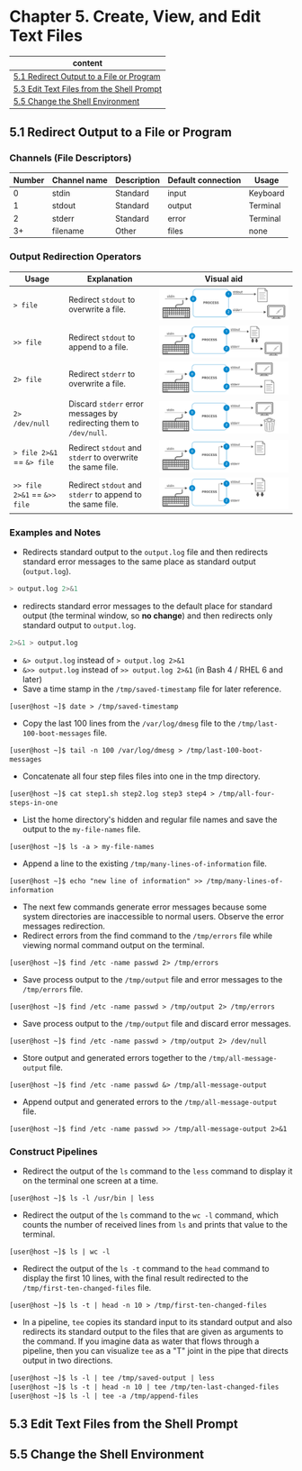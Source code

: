 # Chapter 5. Create, View, and Edit Text Files

| content |
| --- |
| [5.1 Redirect Output to a File or Program](#5.1) |
| [5.3 Edit Text Files from the Shell Prompt](#5.3) |
| [5.5 Change the Shell Environment](#5.5) |


<a name="5.1"></a>
## 5.1 Redirect Output to a File or Program

### Channels (File Descriptors)
| Number | Channel name | Description	| Default connection | Usage |
| --- | --- | --- | --- | --- |
| 0 |	stdin	| Standard | input | Keyboard	| read only |
| 1 |	stdout | Standard | output | Terminal	| write only |
| 2 |	stderr | Standard | error	| Terminal | write only |
| 3+ | filename	| Other | files	| none | read, write, or both |

### Output Redirection Operators
| Usage |	Explanation | Visual aid |
| --- | --- | --- |
| ```> file``` | Redirect ```stdout``` to overwrite a file. | ![redirection-overview](https://github.com/Ahmed-Abd-El-gawad/Red-Hat-System-Administration-I-9.0-RH124/blob/main/Chapter%205.%20Create%2C%20View%2C%20and%20Edit%20Text%20Files/redirection-overview.png) |
| ```>> file``` | Redirect ```stdout``` to append to a file. | ![redirection-append](https://github.com/Ahmed-Abd-El-gawad/Red-Hat-System-Administration-I-9.0-RH124/blob/main/Chapter%205.%20Create%2C%20View%2C%20and%20Edit%20Text%20Files/redirection-append.png) |
| ```2> file``` | Redirect ```stderr``` to overwrite a file. | ![redirection-error](https://github.com/Ahmed-Abd-El-gawad/Red-Hat-System-Administration-I-9.0-RH124/blob/main/Chapter%205.%20Create%2C%20View%2C%20and%20Edit%20Text%20Files/redirection-error.png) |
| ```2> /dev/null``` | Discard ```stderr``` error messages by redirecting them to ```/dev/null```. | ![dev-null](https://github.com/Ahmed-Abd-El-gawad/Red-Hat-System-Administration-I-9.0-RH124/blob/main/Chapter%205.%20Create%2C%20View%2C%20and%20Edit%20Text%20Files/dev-null.png) |
| ```> file 2>&1``` == ```&> file``` | Redirect ```stdout``` and ```stder```r to overwrite the same file. | ![combine-overwrite](https://github.com/Ahmed-Abd-El-gawad/Red-Hat-System-Administration-I-9.0-RH124/blob/main/Chapter%205.%20Create%2C%20View%2C%20and%20Edit%20Text%20Files/combine-overwrite.png) |
| ```>> file 2>&1``` == ```&>> file``` | Redirect ```stdout``` and ```stderr``` to append to the same file. | ![combine-append](https://github.com/Ahmed-Abd-El-gawad/Red-Hat-System-Administration-I-9.0-RH124/blob/main/Chapter%205.%20Create%2C%20View%2C%20and%20Edit%20Text%20Files/combine-append.png) |

### Examples and Notes

* Redirects standard output to the ```output.log``` file and then redirects standard error messages to the same place as standard output (```output.log```).
```bash
> output.log 2>&1
```
* redirects standard error messages to the default place for standard output (the terminal window, so **no change**) and then redirects only standard output to ```output.log```.
```bash
2>&1 > output.log
```
* ```&> output.log``` instead of ```> output.log 2>&1```
* ```&>> output.log``` instead of ```>> output.log 2>&1``` (in Bash 4 / RHEL 6 and later)
* Save a time stamp in the ```/tmp/saved-timestamp``` file for later reference.
```console
[user@host ~]$ date > /tmp/saved-timestamp
```
* Copy the last 100 lines from the ```/var/log/dmesg``` file to the ```/tmp/last-100-boot-messages``` file.
```console
[user@host ~]$ tail -n 100 /var/log/dmesg > /tmp/last-100-boot-messages
```
* Concatenate all four step files files into one in the tmp directory.
```console
[user@host ~]$ cat step1.sh step2.log step3 step4 > /tmp/all-four-steps-in-one
```
* List the home directory's hidden and regular file names and save the output to the ```my-file-names``` file.
```console
[user@host ~]$ ls -a > my-file-names
```
* Append a line to the existing ```/tmp/many-lines-of-information``` file.
```console
[user@host ~]$ echo "new line of information" >> /tmp/many-lines-of-information
```
* The next few commands generate error messages because some system directories are inaccessible to normal users. Observe the error messages redirection.
* Redirect errors from the find command to the ```/tmp/errors``` file while viewing normal command output on the terminal.
```console
[user@host ~]$ find /etc -name passwd 2> /tmp/errors
```
* Save process output to the ```/tmp/output``` file and error messages to the ```/tmp/errors``` file.
```console
[user@host ~]$ find /etc -name passwd > /tmp/output 2> /tmp/errors
```
* Save process output to the ```/tmp/output``` file and discard error messages.
```console
[user@host ~]$ find /etc -name passwd > /tmp/output 2> /dev/null
```
* Store output and generated errors together to the ```/tmp/all-message-output``` file.
```console
[user@host ~]$ find /etc -name passwd &> /tmp/all-message-output
```
* Append output and generated errors to the ```/tmp/all-message-output``` file.
```console
[user@host ~]$ find /etc -name passwd >> /tmp/all-message-output 2>&1
```

### Construct Pipelines

* Redirect the output of the ```ls``` command to the ```less``` command to display it on the terminal one screen at a time.
```console
[user@host ~]$ ls -l /usr/bin | less
```
* Redirect the output of the ```ls``` command to the ```wc -l``` command, which counts the number of received lines from ```ls``` and prints that value to the terminal.
```console
[user@host ~]$ ls | wc -l
```
* Redirect the output of the ```ls -t``` command to the ```head``` command to display the first 10 lines, with the final result redirected to the ```/tmp/first-ten-changed-files``` file.
```console
[user@host ~]$ ls -t | head -n 10 > /tmp/first-ten-changed-files
```
*  In a pipeline, ```tee``` copies its standard input to its standard output and also redirects its standard output to the files that are given as arguments to the command. If you imagine data as water that flows through a pipeline, then you can visualize ```tee``` as a "T" joint in the pipe that directs output in two directions.
```console
[user@host ~]$ ls -l | tee /tmp/saved-output | less
[user@host ~]$ ls -t | head -n 10 | tee /tmp/ten-last-changed-files
[user@host ~]$ ls -l | tee -a /tmp/append-files
```

<a name="5.3"></a>
## 5.3 Edit Text Files from the Shell Prompt



<a name="5.5"></a>
## 5.5 Change the Shell Environment


